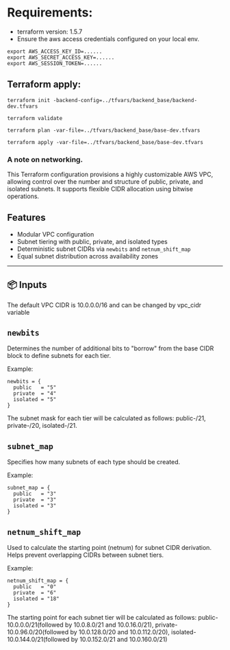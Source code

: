 # Requirements:
* terraform version: 1.5.7
* Ensure the aws access credentials configured on your local env.
```
export AWS_ACCESS_KEY_ID=......
export AWS_SECRET_ACCESS_KEY=......
export AWS_SESSION_TOKEN=......
```


## Terraform apply:
```
terraform init -backend-config=../tfvars/backend_base/backend-dev.tfvars

terraform validate

terraform plan -var-file=../tfvars/backend_base/base-dev.tfvars

terraform apply -var-file=../tfvars/backend_base/base-dev.tfvars
```

### A note on networking.

This Terraform configuration provisions a highly customizable AWS VPC, allowing control over the number and structure of public, private, and isolated subnets. It supports flexible CIDR allocation using bitwise operations.

## Features

- Modular VPC configuration
- Subnet tiering with public, private, and isolated types
- Deterministic subnet CIDRs via `newbits` and `netnum_shift_map`
- Equal subnet distribution across availability zones

---

## 📦 Inputs

The default VPC CIDR is 10.0.0.0/16 and can be changed by vpc_cidr variable

## `newbits`

Determines the number of additional bits to "borrow" from the base CIDR block to define subnets for each tier.

Example:
```
newbits = {
  public   = "5"
  private  = "4"
  isolated = "5"
}
```
The subnet mask for each tier will be calculated as follows: public-/21, private-/20, isolated-/21.

## `subnet_map`

Specifies how many subnets of each type should be created.

Example:
```
subnet_map = {
  public   = "3"
  private  = "3"
  isolated = "3"
}
```

## `netnum_shift_map`
Used to calculate the starting point (netnum) for subnet CIDR derivation. Helps prevent overlapping CIDRs between subnet tiers.

Example:
```
netnum_shift_map = {
  public   = "0"
  private  = "6"
  isolated = "18"
}
```
The starting point for each subnet tier will be calculated as follows: public-10.0.0.0/21(followed by 10.0.8.0/21 and 10.0.16.0/21), private-10.0.96.0/20(followed by 10.0.128.0/20 and 10.0.112.0/20), isolated-10.0.144.0/21(followed by 10.0.152.0/21 and 10.0.160.0/21)







